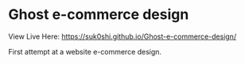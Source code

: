 # Ghost e-commerce design
View Live Here: https://suk0shi.github.io/Ghost-e-commerce-design/

First attempt at a website e-commerce design.
